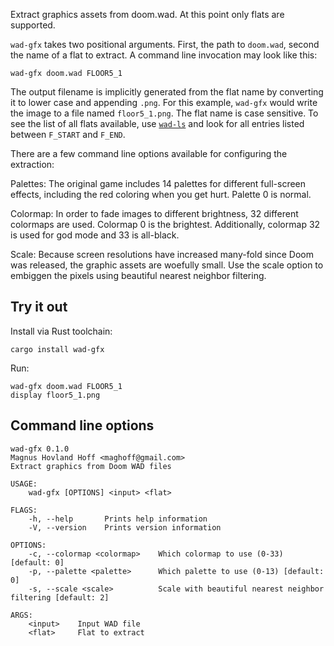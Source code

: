 Extract graphics assets from doom.wad. At this point only flats are supported.

`wad-gfx` takes two positional arguments. First, the path to `doom.wad`,
second the name of a flat to extract. A command line invocation may look like
this:

    wad-gfx doom.wad FLOOR5_1

The output filename is implicitly generated from the flat name by converting
it to lower case and appending `.png`. For this example, `wad-gfx` would
write the image to a file named `floor5_1.png`. The flat name is case
sensitive. To see the list of all flats available, use [`wad-ls`] and look for
all entries listed between `F_START` and `F_END`.

There are a few command line options available for configuring the extraction:

Palettes: The original game includes 14 palettes for different full-screen
effects, including the red coloring when you get hurt. Palette 0 is normal.

Colormap: In order to fade images to different brightness, 32 different
colormaps are used. Colormap 0 is the brightest. Additionally, colormap 32 is
used for god mode and 33 is all-black.

Scale: Because screen resolutions have increased many-fold since Doom was
released, the graphic assets are woefully small. Use the scale option to
embiggen the pixels using beautiful nearest neighbor filtering.

[`wad-ls`]: https://github.com/maghoff/wad/

Try it out
----------
Install via Rust toolchain:

    cargo install wad-gfx

Run:

    wad-gfx doom.wad FLOOR5_1
    display floor5_1.png

Command line options
--------------------

    wad-gfx 0.1.0
    Magnus Hovland Hoff <maghoff@gmail.com>
    Extract graphics from Doom WAD files

    USAGE:
        wad-gfx [OPTIONS] <input> <flat>

    FLAGS:
        -h, --help       Prints help information
        -V, --version    Prints version information

    OPTIONS:
        -c, --colormap <colormap>    Which colormap to use (0-33) [default: 0]
        -p, --palette <palette>      Which palette to use (0-13) [default: 0]
        -s, --scale <scale>          Scale with beautiful nearest neighbor filtering [default: 2]

    ARGS:
        <input>    Input WAD file
        <flat>     Flat to extract
